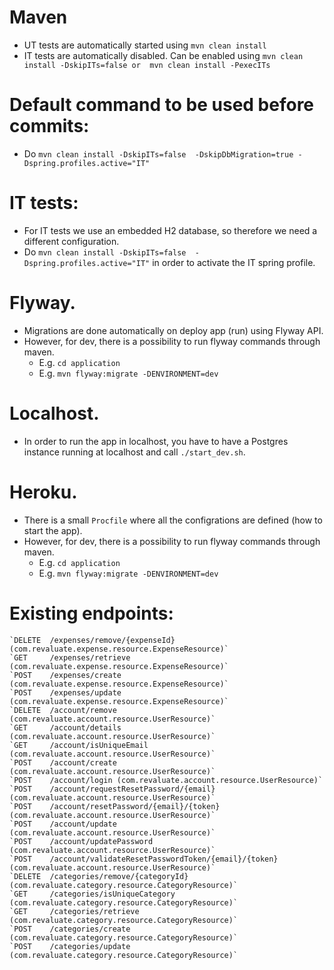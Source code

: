 # Maven
* UT tests are automatically started using `mvn clean install`
* IT tests are automatically disabled. Can be enabled using `mvn clean install -DskipITs=false or  mvn clean install -PexecITs`

# Default command to be used before commits: 
* Do `mvn clean install -DskipITs=false  -DskipDbMigration=true -Dspring.profiles.active="IT"`

# IT tests:
* For IT tests we use an embedded H2 database, so therefore we need a different configuration.
* Do `mvn clean install -DskipITs=false  -Dspring.profiles.active="IT"` in order to activate the IT spring profile.

# Flyway.
* Migrations are done automatically on deploy app (run) using Flyway API.
* However, for dev, there is a possibility to run flyway commands through maven.
    * E.g. `cd application`
    * E.g. `mvn flyway:migrate -DENVIRONMENT=dev`
    
# Localhost.
* In order to run the app in localhost, you have to have a Postgres instance running at localhost and call `./start_dev.sh`.
    
# Heroku.
* There is a small `Procfile` where all the configrations are defined (how to start the app).
* However, for dev, there is a possibility to run flyway commands through maven.
    * E.g. `cd application`
    * E.g. `mvn flyway:migrate -DENVIRONMENT=dev`
    
# Existing endpoints:
    `DELETE  /expenses/remove/{expenseId} (com.revaluate.expense.resource.ExpenseResource)`
    `GET     /expenses/retrieve (com.revaluate.expense.resource.ExpenseResource)`
    `POST    /expenses/create (com.revaluate.expense.resource.ExpenseResource)`
    `POST    /expenses/update (com.revaluate.expense.resource.ExpenseResource)`
    `DELETE  /account/remove (com.revaluate.account.resource.UserResource)`
    `GET     /account/details (com.revaluate.account.resource.UserResource)`
    `GET     /account/isUniqueEmail (com.revaluate.account.resource.UserResource)`
    `POST    /account/create (com.revaluate.account.resource.UserResource)`
    `POST    /account/login (com.revaluate.account.resource.UserResource)`
    `POST    /account/requestResetPassword/{email} (com.revaluate.account.resource.UserResource)`
    `POST    /account/resetPassword/{email}/{token} (com.revaluate.account.resource.UserResource)`
    `POST    /account/update (com.revaluate.account.resource.UserResource)`
    `POST    /account/updatePassword (com.revaluate.account.resource.UserResource)`
    `POST    /account/validateResetPasswordToken/{email}/{token} (com.revaluate.account.resource.UserResource)`
    `DELETE  /categories/remove/{categoryId} (com.revaluate.category.resource.CategoryResource)`
    `GET     /categories/isUniqueCategory (com.revaluate.category.resource.CategoryResource)`
    `GET     /categories/retrieve (com.revaluate.category.resource.CategoryResource)`
    `POST    /categories/create (com.revaluate.category.resource.CategoryResource)`
    `POST    /categories/update (com.revaluate.category.resource.CategoryResource)`
